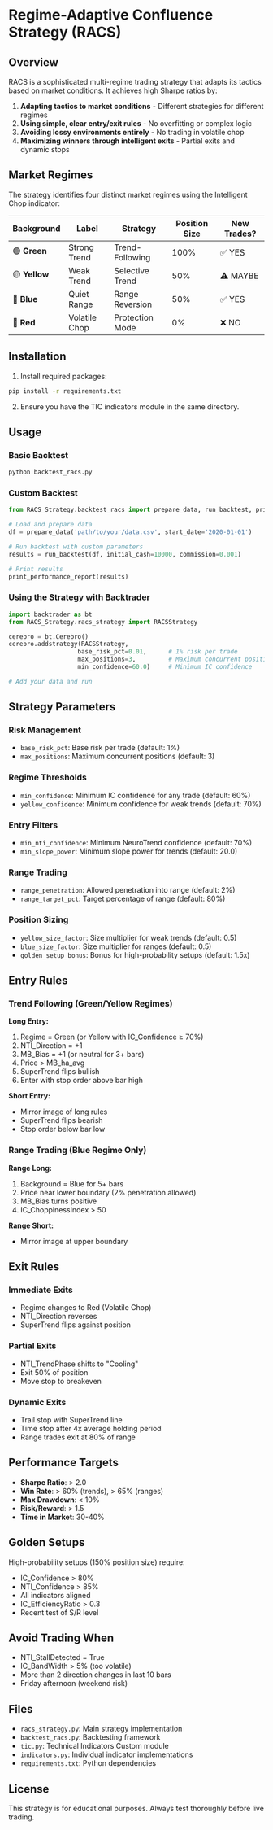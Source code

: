 # Regime-Adaptive Confluence Strategy (RACS)

## Overview

RACS is a sophisticated multi-regime trading strategy that adapts its tactics based on market conditions. It achieves high Sharpe ratios by:

1. **Adapting tactics to market conditions** - Different strategies for different regimes
2. **Using simple, clear entry/exit rules** - No overfitting or complex logic
3. **Avoiding lossy environments entirely** - No trading in volatile chop
4. **Maximizing winners through intelligent exits** - Partial exits and dynamic stops

## Market Regimes

The strategy identifies four distinct market regimes using the Intelligent Chop indicator:

| Background | Label | Strategy | Position Size | New Trades? |
|------------|-------|----------|---------------|-------------|
| 🟢 **Green** | Strong Trend | Trend-Following | 100% | ✅ YES |
| 🟡 **Yellow** | Weak Trend | Selective Trend | 50% | ⚠️ MAYBE |
| 🔵 **Blue** | Quiet Range | Range Reversion | 50% | ✅ YES |
| 🔴 **Red** | Volatile Chop | Protection Mode | 0% | ❌ NO |

## Installation

1. Install required packages:
```bash
pip install -r requirements.txt
```

2. Ensure you have the TIC indicators module in the same directory.

## Usage

### Basic Backtest

```python
python backtest_racs.py
```

### Custom Backtest

```python
from RACS_Strategy.backtest_racs import prepare_data, run_backtest, print_performance_report

# Load and prepare data
df = prepare_data('path/to/your/data.csv', start_date='2020-01-01')

# Run backtest with custom parameters
results = run_backtest(df, initial_cash=10000, commission=0.001)

# Print results
print_performance_report(results)
```

### Using the Strategy with Backtrader

```python
import backtrader as bt
from RACS_Strategy.racs_strategy import RACSStrategy

cerebro = bt.Cerebro()
cerebro.addstrategy(RACSStrategy, 
                   base_risk_pct=0.01,      # 1% risk per trade
                   max_positions=3,         # Maximum concurrent positions
                   min_confidence=60.0)     # Minimum IC confidence

# Add your data and run
```

## Strategy Parameters

### Risk Management
- `base_risk_pct`: Base risk per trade (default: 1%)
- `max_positions`: Maximum concurrent positions (default: 3)

### Regime Thresholds
- `min_confidence`: Minimum IC confidence for any trade (default: 60%)
- `yellow_confidence`: Minimum confidence for weak trends (default: 70%)

### Entry Filters
- `min_nti_confidence`: Minimum NeuroTrend confidence (default: 70%)
- `min_slope_power`: Minimum slope power for trends (default: 20.0)

### Range Trading
- `range_penetration`: Allowed penetration into range (default: 2%)
- `range_target_pct`: Target percentage of range (default: 80%)

### Position Sizing
- `yellow_size_factor`: Size multiplier for weak trends (default: 0.5)
- `blue_size_factor`: Size multiplier for ranges (default: 0.5)
- `golden_setup_bonus`: Bonus for high-probability setups (default: 1.5x)

## Entry Rules

### Trend Following (Green/Yellow Regimes)

**Long Entry:**
1. Regime = Green (or Yellow with IC_Confidence ≥ 70%)
2. NTI_Direction = +1
3. MB_Bias = +1 (or neutral for 3+ bars)
4. Price > MB_ha_avg
5. SuperTrend flips bullish
6. Enter with stop order above bar high

**Short Entry:**
- Mirror image of long rules
- SuperTrend flips bearish
- Stop order below bar low

### Range Trading (Blue Regime Only)

**Range Long:**
1. Background = Blue for 5+ bars
2. Price near lower boundary (2% penetration allowed)
3. MB_Bias turns positive
4. IC_ChoppinessIndex > 50

**Range Short:**
- Mirror image at upper boundary

## Exit Rules

### Immediate Exits
- Regime changes to Red (Volatile Chop)
- NTI_Direction reverses
- SuperTrend flips against position

### Partial Exits
- NTI_TrendPhase shifts to "Cooling"
- Exit 50% of position
- Move stop to breakeven

### Dynamic Exits
- Trail stop with SuperTrend line
- Time stop after 4x average holding period
- Range trades exit at 80% of range

## Performance Targets

- **Sharpe Ratio**: > 2.0
- **Win Rate**: > 60% (trends), > 65% (ranges)
- **Max Drawdown**: < 10%
- **Risk/Reward**: > 1.5
- **Time in Market**: 30-40%

## Golden Setups

High-probability setups (150% position size) require:
- IC_Confidence > 80%
- NTI_Confidence > 85%
- All indicators aligned
- IC_EfficiencyRatio > 0.3
- Recent test of S/R level

## Avoid Trading When

- NTI_StallDetected = True
- IC_BandWidth > 5% (too volatile)
- More than 2 direction changes in last 10 bars
- Friday afternoon (weekend risk)

## Files

- `racs_strategy.py`: Main strategy implementation
- `backtest_racs.py`: Backtesting framework
- `tic.py`: Technical Indicators Custom module
- `indicators.py`: Individual indicator implementations
- `requirements.txt`: Python dependencies

## License

This strategy is for educational purposes. Always test thoroughly before live trading.